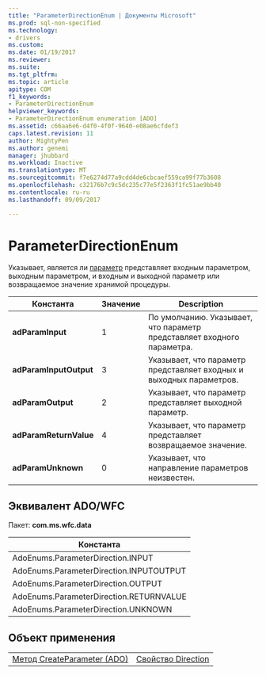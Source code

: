 ```yaml
---
title: "ParameterDirectionEnum | Документы Microsoft"
ms.prod: sql-non-specified
ms.technology:
- drivers
ms.custom: 
ms.date: 01/19/2017
ms.reviewer: 
ms.suite: 
ms.tgt_pltfrm: 
ms.topic: article
apitype: COM
f1_keywords:
- ParameterDirectionEnum
helpviewer_keywords:
- ParameterDirectionEnum enumeration [ADO]
ms.assetid: c66aa6e6-d4f0-4f0f-9640-e08ae6cfdef3
caps.latest.revision: 11
author: MightyPen
ms.author: genemi
manager: jhubbard
ms.workload: Inactive
ms.translationtype: MT
ms.sourcegitcommit: f7e6274d77a9cdd4de6cbcaef559ca99f77b3608
ms.openlocfilehash: c32176b7c9c5dc235c77e5f2363f1fc51ae9bb40
ms.contentlocale: ru-ru
ms.lasthandoff: 09/09/2017

---
```

# <a name="parameterdirectionenum"></a>ParameterDirectionEnum
Указывает, является ли [параметр](../../../ado/reference/ado-api/parameter-object.md) представляет входным параметром, выходным параметром, и входным и выходной параметр или возвращаемое значение хранимой процедуры.  
  
|Константа|Значение|Description|  
|--------------|-----------|-----------------|  
|**adParamInput**|1|По умолчанию. Указывает, что параметр представляет входного параметра.|  
|**adParamInputOutput**|3|Указывает, что параметр представляет входных и выходных параметров.|  
|**adParamOutput**|2|Указывает, что параметр представляет выходной параметр.|  
|**adParamReturnValue**|4|Указывает, что параметр представляет возвращаемое значение.|  
|**adParamUnknown**|0|Указывает, что направление параметров неизвестен.|  
  
## <a name="adowfc-equivalent"></a>Эквивалент ADO/WFC  
 Пакет: **com.ms.wfc.data**  
  
|Константа|  
|--------------|  
|AdoEnums.ParameterDirection.INPUT|  
|AdoEnums.ParameterDirection.INPUTOUTPUT|  
|AdoEnums.ParameterDirection.OUTPUT|  
|AdoEnums.ParameterDirection.RETURNVALUE|  
|AdoEnums.ParameterDirection.UNKNOWN|  
  
## <a name="applies-to"></a>Объект применения  
  
|||  
|-|-|  
|[Метод CreateParameter (ADO)](../../../ado/reference/ado-api/createparameter-method-ado.md)|[Свойство Direction](../../../ado/reference/ado-api/direction-property.md)|


